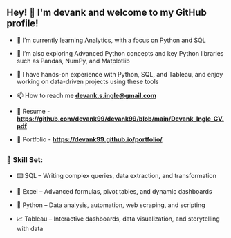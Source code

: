 
## Hey! 👋 I'm devank and welcome to my GitHub profile!

- 🔭 I’m currently learning Analytics, with a focus on Python and SQL
- 🌱 I’m also exploring Advanced Python concepts and key Python libraries such as Pandas, NumPy, and Matplotlib
- 💬 I have hands-on experience with Python, SQL, and Tableau, and enjoy working on data-driven projects using these tools

- 📫 How to reach me **devank.s.ingle@gmail.com**
  
- 💼 Resume - **https://github.com/devank99/devank99/blob/main/Devank_Ingle_CV.pdf**
- 📝 Portfolio - **https://devank99.github.io/portfolio/**

##

### 🧮 Skill Set:  
- ⌨️ SQL – Writing complex queries, data extraction, and transformation
  
- 🔢 Excel – Advanced formulas, pivot tables, and dynamic dashboards
  
- 🐍 Python – Data analysis, automation, web scraping, and scripting
  
- 📈 Tableau – Interactive dashboards, data visualization, and storytelling with data
